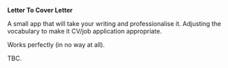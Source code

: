 **Letter To Cover Letter**

A small app that will take your writing and professionalise it. Adjusting the vocabulary to make it CV/job application appropriate.

Works perfectly (in no way at all).

TBC.
